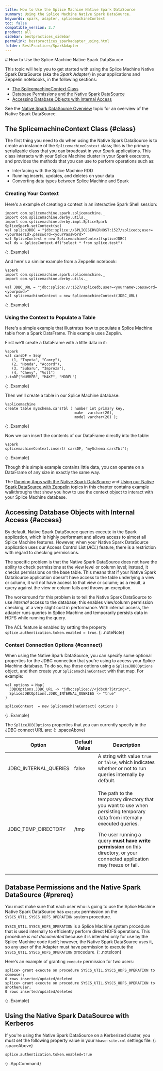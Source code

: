 ```yaml
---
title: How to Use the Splice Machine Native Spark DataSource
summary: Using the Splice Machine Native Spark DataSource.
keywords: spark, adapter, splicemachineContext
toc: false
compatible_version: 2.7
product: all
sidebar: bestpractices_sidebar
permalink: bestpractices_sparkadapter_using.html
folder: BestPractices/SparkAdapter
---
```

<section>
<div class="TopicContent" data-swiftype-index="true" markdown="1">
# How to Use the Splice Machine Native Spark DataSource

This topic will help you to get started with using the Splice Machine Native Spark DataSource (aka the *Spark Adapter*) in your applications and Zeppelin notebooks, in the following sections:

* [The SplicemachineContext Class](#class)
* [Database Permissions and the Native Spark DataSource](#prereq)
* [Accessing Database Objects with Internal Access](#access)

See the [Native Spark DataSource Overview](bestpractices_sparkadapter_intro.html) topic for an overview of the Native Spark DataSource.

## The SplicemachineContext Class  {#class}

The first thing you need to do when using the Native Spark DataSource is to create an instance of the `SplicemachineContext` class; this is the primary serializable class that you can broadcast in your Spark applications. This class interacts with your Splice Machine cluster in your Spark executors, and provides the methods that you can use to perform operations such as:

* Interfacing with the Splice Machine RDD
* Running inserts, updates, and deletes on your data
* Converting data types between Splice Machine and Spark

### Creating Your Context

Here's a example of creating a context in an interactive Spark Shell session:

```
import com.splicemachine.spark.splicemachine._
import com.splicemachine.derby.utils._
import com.splicemachine.derby.impl.SpliceSpark
SpliceSpark.setContext(sc)
val spliceJDBC = "jdbc:splice://SPLICESERVERHOST:1527/splicedb;user=<yourUserId>;password=<yourPassword>"
val SpliceContext = new SplicemachineContext(spliceJDBC)
val ds = SpliceContext.df("select * from splice.test")
```
{: .Example}


And here's a similar example from a Zeppelin notebook:

```
%spark
import com.splicemachine.spark.splicemachine._
import com.splicemachine.derby.utils._

val JDBC_URL = "jdbc:splice://:1527/splicedb;user=<yourname>;password=<yourpswd>"
val splicemachineContext = new SplicemachineContext(JDBC_URL)
```
{: .Example}

### Using the Context to Populate a Table

Here's a simple example that illustrates how to populate a Splice Machine table from a Spark DataFrame. This example uses Zepplin.

First we'll create a DataFrame with a little data in it:

```
%spark
val carsDF = Seq(
   (1, "Toyota", "Camry"),
   (2, "Honda", "Accord"),
   (3, "Subaru", "Impreza"),
   (4, "Chevy", "Volt")
).toDF("NUMBER", "MAKE", "MODEL")
```
{: .Example}

Then we'll create a table in our Splice Machine database:

```
%splicemachine
create table mySchema.carsTbl ( number int primary key,
                                make  varchar(20),
                                model varchar(20) );
```
{: .Example}

Now we can insert the contents of our DataFrame directly into the table:

```
%spark
splicemachineContext.insert( carsDF, "mySchema.carsTbl");
```
{: .Example}

Though this simple example contains little data, you can operate on a DataFrame of any size in exactly the same way.

The [Running Apps with the Native Spark DataSource](bestpractices_sparkadapter_submit.html) and [Using our Native Spark DataSource with Zeppelin](bestpractices_sparkadapter_zeppelin.html) topics in this chapter contains example walkthroughs that show you how to use the context object to interact with your Splice Machine database.

## Accessing Database Objects with Internal Access {#access}

By default, Native Spark DataSource queries execute in the Spark application, which is highly performant and allows access to almost all Splice Machine features. However, when your Native Spark DataSource application uses our Access Control List (*ACL*) feature, there is a restriction with regard to checking permissions.

The specific problem is that the Native Spark DataSource does not have the ability to check permissions at the view level or column level; instead, it checks permissions on the base table. This means that if your Native Spark DataSource application doesn't have access to the table underlying a view or column, it will not have access to that view or column; as a result, a query against the view or colunn fails and throws an exception.

The workaround for this problem is to tell the Native Spark DataSource to use *internal* access to the database; this enables view/column permission checking, at a very slight cost in performance. With internal access, the adapter runs queries in Splice Machine and temporarily persists data in HDFS while running the query.

The ACL feature is enabled by setting the property `splice.authentication.token.enabled = true`.
{: .noteNote}


### Context Connection Options  {#connect}

When using the Native Spark DataSource, you can specify some optional properties for the JDBC connection that you're using to access your Splice Machine database. To do so, `Map` those options using a `SpliceJDBCOptions` object, and then create your `SplicemachineContext` with that map. For example:

```
val options = Map(
  JDBCOptions.JDBC_URL -> "jdbc:splice://<jdbcUrlString>",
  SpliceJDBCOptions.JDBC_INTERNAL_QUERIES -> "true"
)

spliceContext  = new SplicemachineContext( options )
```
{: .Example}

The `SpliceJDBCOptions` properties that you can currently specify in the JDBC connect URL are:
{: .spaceAbove}

<table>
    <thead>
        <tr>
            <th>Option</th>
            <th>Default Value</th>
            <th>Description</th>
        </tr>
    </thead>
    <tbody>
        <tr>
            <td class="CodeFont">JDBC_INTERNAL_QUERIES</td>
            <td class="CodeFont">false</td>
            <td>A string with value <code>true</code> or <code>false</code>, which indicates whether or not to run queries internally by default.</td>
        </tr>
        <tr>
            <td class="CodeFont">JDBC_TEMP_DIRECTORY</td>
            <td class="CodeFont">/tmp</td>
            <td><p>The path to the temporary directory that you want to use when persisting temporary data from internally executed queries.</p>
                <p class="noteIcon">The user running a query <strong>must have write permission</strong> on this directory, or your connected application may freeze or fail.</p>
            </td>
        </tr>
    </tbody>
</table>

## Database Permissions and the Native Spark DataSource {#prereq}

You must make sure that each user who is going to use the Splice Machine Native Spark DataSource has `execute` permission on the `SYSCS_UTIL.SYSCS_HDFS_OPERATION` system procedure.

   `SYSCS_UTIL.SYSCS_HDFS_OPERATION` is a Splice Machine system procedure that is used internally to efficiently perform direct HDFS operations. This procedure *is not documented* because it is intended only for use by the Splice Machine code itself; however, the Native Spark DataSource uses it, so any user of the Adapter must have permission to execute the `SYSCS_UTIL.SYSCS_HDFS_OPERATION` procedure.
   {: .noteIcon}

   Here's an example of granting `execute` permission for two users:

````
splice> grant execute on procedure SYSCS_UTIL.SYSCS_HDFS_OPERATION to someuser;
0 rows inserted/updated/deleted
splice> grant execute on procedure SYSCS_UTIL.SYSCS_HDFS_OPERATION to anotheruser;
0 rows inserted/updated/deleted
````
{: .Example}

## Using the Native Spark DataSource with Kerberos

If you're using the Native Spark DataSource on a Kerberized cluster, you must set the following property value in your `hbase-site.xml` settings file:
{: .spaceAbove}
````
splice.authentication.token.enabled=true
````
{: .AppCommand}


</div>
</section>
